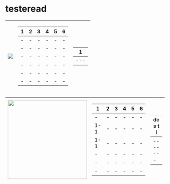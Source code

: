 # testeread

<table style="text-align:right;">
	<thead>
    	<th><img src="https://i.screenshot.net/qvlxru2"/></th>
    	<th>
			<table>
				<thead>
					<th>1</th>
					<th>2</th>
					<th>3</th>
					<th>4</th>
					<th>5</th>
					<th>6</th>
				</thead>
				<tbody>
					<tr>
						<td>-</td>
						<td>-</td>
						<td>-</td>
						<td>-</td>
						<td>-</td>
						<td>-</td>
					</tr>
					<tr>
						<td>-</td>
						<td>-</td>
						<td>-</td>
						<td>-</td>
						<td>-</td>
						<td>-</td>
					</tr>
					<tr>
						<td>-</td>
						<td>-</td>
						<td>-</td>
						<td>-</td>
						<td>-</td>
						<td>-</td>
					</tr>
					<tr>
						<td>-</td>
						<td>-</td>
						<td>-</td>
						<td>-</td>
						<td>-</td>
						<td>-</td>
					</tr>
					<tr>
						<td>-</td>
						<td>-</td>
						<td>-</td>
						<td>-</td>
						<td>-</td>
						<td>-</td>
					</tr>
					<tr>
						<td>-</td>
						<td>-</td>
						<td>-</td>
						<td>-</td>
						<td>-</td>
						<td>-</td>
					</tr>
				</tbody>
			</table>
		</th>
		<th>
			<table>
				<thead>
					<th>1</th>
				</thead>
				<tbody>
					<tr>
						<td>---</td>
					</tr>
				</tbody>
			</table>
		</th>
  	</thead>
</table>

<table style="text-align:right;">
	<thead>
    	<th><img src="https://i.screenshot.net/jlj8oum" width="250"/></th>
    	<th>
			<table>
				<thead>
					<th>1</th>
					<th>2</th>
					<th>3</th>
					<th>4</th>
					<th>5</th>
					<th>6</th>
				</thead>
				<tbody>
					<tr>
						<td>-</td>
						<td>-</td>
						<td>-</td>
						<td>-</td>
						<td>-</td>
						<td>-</td>
					</tr>
					<tr>
						<td>1-1</td>
						<td>-</td>
						<td>-</td>
						<td>-</td>
						<td>-</td>
						<td>-</td>
					</tr>
					<tr>
						<td>1-1</td>
						<td>-</td>
						<td>-</td>
						<td>-</td>
						<td>-</td>
						<td>-</td>
					</tr>
					<tr>
						<td>-</td>
						<td>-</td>
						<td>-</td>
						<td>-</td>
						<td>-</td>
						<td>-</td>
					</tr>
					<tr>
						<td>-</td>
						<td>-</td>
						<td>-</td>
						<td>-</td>
						<td>-</td>
						<td>-</td>
					</tr>
					<tr>
						<td>-</td>
						<td>-</td>
						<td>-</td>
						<td>-</td>
						<td>-</td>
						<td>-</td>
					</tr>
				</tbody>
			</table>
		</th>
		<th>
			<table>
				<thead>
					<th>dc s t l</th>
				</thead>
				<tbody>
					<tr>
						<td>-------</td>
					</tr>
				</tbody>
			</table>
		</th>
  	</thead>
</table>
